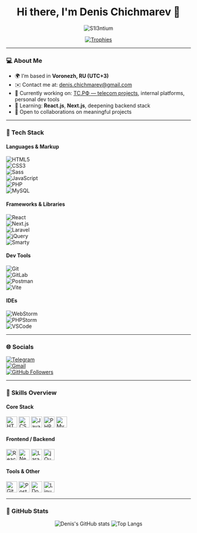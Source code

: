 <h1 align="center">Hi there, I'm Denis Chichmarev 👋</h1>

<p align="center">
  <img src="https://komarev.com/ghpvc/?username=S1l3ntium&label=Profile%20views&color=0e75b6&style=flat" alt="S1l3ntium" />
</p>

<p align="center">
  <a href="https://github.com/ryo-ma/github-profile-trophy">
    <img src="https://github-profile-trophy.vercel.app/?username=S1l3ntium&theme=darkhub&no-frame=true&column=7&margin-w=10&margin-h=10" alt="Trophies" />
  </a>
</p>

---

### 💻 About Me

- 🌍 I’m based in **Voronezh, RU (UTC+3)**
- ✉️ Contact me at: [denis.chichmarev@gmail.com](mailto:denis.chichmarev@gmail.com)
- 🚀 Currently working on: [ТС.РФ — telecom projects](http://тс.рф), internal platforms, personal dev tools
- 🧠 Learning: **React.js**, **Next.js**, deepening backend stack
- 🤝 Open to collaborations on meaningful projects

---

### 🔧 Tech Stack

#### Languages & Markup  
![HTML5](https://img.shields.io/badge/HTML5-E34F26?style=for-the-badge&logo=html5&logoColor=white)  
![CSS3](https://img.shields.io/badge/CSS3-1572B6?style=for-the-badge&logo=css3&logoColor=white)  
![Sass](https://img.shields.io/badge/Sass-CC6699?style=for-the-badge&logo=sass&logoColor=white)  
![JavaScript](https://img.shields.io/badge/JavaScript-F7DF1E?style=for-the-badge&logo=javascript&logoColor=black)  
![PHP](https://img.shields.io/badge/PHP-777BB4?style=for-the-badge&logo=php&logoColor=white)  
![MySQL](https://img.shields.io/badge/MySQL-4479A1?style=for-the-badge&logo=mysql&logoColor=white)

#### Frameworks & Libraries  
![React](https://img.shields.io/badge/React-20232A?style=for-the-badge&logo=react&logoColor=61DAFB)  
![Next.js](https://img.shields.io/badge/Next.js-000000?style=for-the-badge&logo=nextdotjs&logoColor=white)  
![Laravel](https://img.shields.io/badge/Laravel-FF2D20?style=for-the-badge&logo=laravel&logoColor=white)  
![jQuery](https://img.shields.io/badge/jQuery-0769AD?style=for-the-badge&logo=jquery&logoColor=white)  
![Smarty](https://img.shields.io/badge/Smarty-FF6600?style=for-the-badge&logo=smarty&logoColor=white)

#### Dev Tools  
![Git](https://img.shields.io/badge/Git-F05032?style=for-the-badge&logo=git&logoColor=white)  
![GitLab](https://img.shields.io/badge/GitLab-FC6D26?style=for-the-badge&logo=gitlab&logoColor=white)  
![Postman](https://img.shields.io/badge/Postman-FF6C37?style=for-the-badge&logo=postman&logoColor=white)  
![Vite](https://img.shields.io/badge/Vite-646CFF?style=for-the-badge&logo=vite&logoColor=white)

#### IDEs  
![WebStorm](https://img.shields.io/badge/WebStorm-000000?style=for-the-badge&logo=webstorm&logoColor=white)  
![PHPStorm](https://img.shields.io/badge/PHPStorm-000000?style=for-the-badge&logo=phpstorm&logoColor=white)  
![VSCode](https://img.shields.io/badge/VSCode-007ACC?style=for-the-badge&logo=visual-studio-code&logoColor=white)

---

### 🌐 Socials

[![Telegram](https://img.shields.io/badge/Telegram-2CA5E0?style=for-the-badge&logo=telegram&logoColor=white)](https://t.me/xtraS1l3ntium)  
[![Gmail](https://img.shields.io/badge/Gmail-D14836?style=for-the-badge&logo=gmail&logoColor=white)](mailto:denis.chichmarev@gmail.com)  
[![GitHub Followers](https://img.shields.io/github/followers/S1l3ntium?logo=github&style=for-the-badge&color=0891b2&labelColor=1c1917)](https://github.com/S1l3ntium)

---

### 🧠 Skills Overview

#### Core Stack

<p align="left">
  <img src="https://raw.githubusercontent.com/danielcranney/readme-generator/main/public/icons/skills/html5-colored.svg" width="30" height="30" alt="HTML5" />
  <img src="https://raw.githubusercontent.com/danielcranney/readme-generator/main/public/icons/skills/css3-colored.svg" width="30" height="30" alt="CSS3" />
  <img src="https://raw.githubusercontent.com/danielcranney/readme-generator/main/public/icons/skills/javascript-colored.svg" width="30" height="30" alt="JavaScript" />
  <img src="https://raw.githubusercontent.com/danielcranney/readme-generator/main/public/icons/skills/php-colored.svg" width="30" height="30" alt="PHP" />
  <img src="https://raw.githubusercontent.com/danielcranney/readme-generator/main/public/icons/skills/mysql-colored.svg" width="30" height="30" alt="MySQL" />
</p>

#### Frontend / Backend

<p align="left">
  <img src="https://raw.githubusercontent.com/danielcranney/readme-generator/main/public/icons/skills/react-colored.svg" width="30" height="30" alt="React" />
  <img src="https://raw.githubusercontent.com/danielcranney/readme-generator/main/public/icons/skills/nextjs-colored.svg" width="30" height="30" alt="NextJS" />
  <img src="https://raw.githubusercontent.com/danielcranney/readme-generator/main/public/icons/skills/laravel-colored.svg" width="30" height="30" alt="Laravel" />
  <img src="https://raw.githubusercontent.com/danielcranney/readme-generator/main/public/icons/skills/jquery-colored.svg" width="30" height="30" alt="jQuery" />
</p>

#### Tools & Other

<p align="left">
  <img src="https://raw.githubusercontent.com/danielcranney/readme-generator/main/public/icons/skills/git-colored.svg" width="30" height="30" alt="Git" />
  <img src="https://raw.githubusercontent.com/danielcranney/readme-generator/main/public/icons/skills/postman-colored.svg" width="30" height="30" alt="Postman" />
  <img src="https://raw.githubusercontent.com/danielcranney/readme-generator/main/public/icons/skills/docker-colored.svg" width="30" height="30" alt="Docker" />
  <img src="https://raw.githubusercontent.com/danielcranney/readme-generator/main/public/icons/skills/linux-colored.svg" width="30" height="30" alt="Linux" />
</p>

---

### 🏁 GitHub Stats

<p align="center">
  <img src="https://github-readme-stats.vercel.app/api?username=S1l3ntium&show_icons=true&theme=tokyonight" alt="Denis's GitHub stats" />
  <img src="https://github-readme-stats.vercel.app/api/top-langs/?username=S1l3ntium&layout=compact&theme=tokyonight" alt="Top Langs" />
</p>
